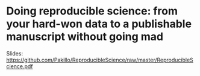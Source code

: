 # Doing reproducible science: from your hard-won data to a publishable manuscript without going mad

Slides: https://github.com/Pakillo/ReproducibleScience/raw/master/ReproducibleScience.pdf
